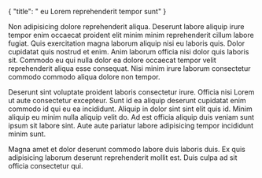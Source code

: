 {
  "title": " eu Lorem reprehenderit tempor sunt"
}

Non adipisicing dolore reprehenderit aliqua. Deserunt labore aliquip irure tempor enim occaecat proident elit minim minim reprehenderit cillum labore fugiat. Quis exercitation magna laborum aliquip nisi eu laboris quis. Dolor cupidatat quis nostrud et enim. Anim laborum officia nisi dolor quis laboris sit. Commodo eu qui nulla dolor ea dolore occaecat tempor velit reprehenderit aliqua esse consequat. Nisi minim irure laborum consectetur commodo commodo aliqua dolore non tempor.

Deserunt sint voluptate proident laboris consectetur irure. Officia nisi Lorem ut aute consectetur excepteur. Sunt id ea aliquip deserunt cupidatat enim commodo id qui eu ea incididunt. Aliquip in dolor sint sint elit quis id. Minim aliquip eu minim nulla aliquip velit do. Ad est officia aliquip duis veniam sunt ipsum sit labore sint. Aute aute pariatur labore adipisicing tempor incididunt minim sunt.

Magna amet et dolor deserunt commodo labore duis laboris duis. Ex quis adipisicing laborum deserunt reprehenderit mollit est. Duis culpa ad sit officia consectetur qui.